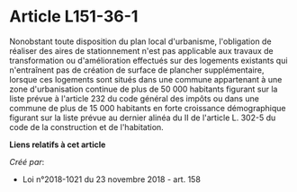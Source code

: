 # Article L151-36-1

Nonobstant toute disposition du plan local d'urbanisme, l'obligation de réaliser des aires de stationnement n'est pas
applicable aux travaux de transformation ou d'amélioration effectués sur des logements existants qui n'entraînent pas de
création de surface de plancher supplémentaire, lorsque ces logements sont situés dans une commune appartenant à une zone
d'urbanisation continue de plus de 50 000 habitants figurant sur la liste prévue à l'article 232 du code général des impôts
ou dans une commune de plus de 15 000 habitants en forte croissance démographique figurant sur la liste prévue au dernier
alinéa du II de l'article L. 302-5 du code de la construction et de l'habitation.

**Liens relatifs à cet article**

_Créé par_:

  - Loi n°2018-1021 du 23 novembre 2018 - art. 158
